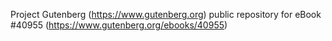 Project Gutenberg (https://www.gutenberg.org) public repository for eBook #40955 (https://www.gutenberg.org/ebooks/40955)
